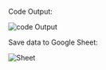 Code Output:

![code Output](https://github.com/saadsultan482/Working-Email-Subscription/assets/155612191/963ed76c-2d4d-4712-bd1f-a5c23ad33212)

Save data to Google Sheet:

![Sheet](https://github.com/saadsultan482/Working-Email-Subscription/assets/155612191/98d0ae28-b88a-44fa-a30b-cda6fbe86f8b)


